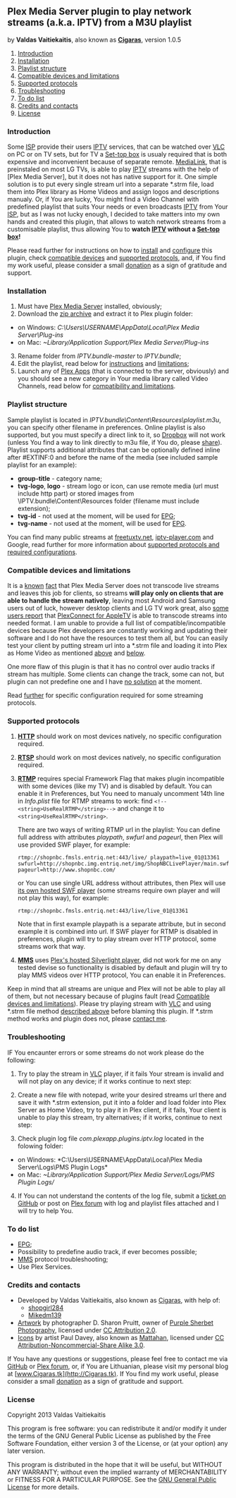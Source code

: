 ## Plex Media Server plugin to play network streams (a.k.a. IPTV) from a M3U playlist ##
by **Valdas Vaitiekaitis**, also known as **[Cigaras]**, version 1.0.5

1. [Introduction][1]
2. [Installation][2]
3. [Playlist structure][3]
4. [Compatible devices and limitations][4]
5. [Supported protocols][5]
6. [Troubleshooting][6]
6. [To do list][7]
7. [Credits and contacts][8]
8. [License][9]

### Introduction ###
Some [ISP] provide their users [IPTV] services, that can be watched over [VLC] on PC or on TV sets, but for TV a [Set-top box] is usualy required that is both expensive and inconvenient because of separate remote. [MediaLink], that is preinstaled on most LG TVs, is able to play [IPTV] streams with the help of [Plex Media Server], but it does not has native support for it. One simple solution is to put every single stream url into a separate \*.strm file, load them into Plex library as Home Videos and assign logos and descriptions manualy. Or, if You are lucky, You might find a Video Channel with predefined playlist that suits Your needs or even broadcasts [IPTV] from Your [ISP], but as I was not lucky enough, I decided to take matters into my own hands and created this plugin, that allows to watch network streams from a customisable playlist, thus allowing You to **watch [IPTV] without a [Set-top box]!**

Please read further for instructions on how to [install][2] and [configure][3] this plugin, check [compatible devices][4] and [supported protocols][5], and, if You find my work useful, please consider a small [donation](https://www.paypal.com/cgi-bin/webscr?cmd=_donations&business=Cigaras%40gmail%2ecom&lc=LT&currency_code=EUR&bn=PP%2dDonationsBF%3abtn_donate_LG%2egif%3aNonHosted) as a sign of gratitude and support.

### Installation ###
1. Must have [Plex Media Server][GetPlex] installed, obviously;
2. Download the [zip archive](https://github.com/Cigaras/IPTV.bundle/archive/master.zip) and extract it to Plex plugin folder:
  * on Windows: *C:\Users\USERNAME\AppData\Local\Plex Media Server\Plug-ins*
  * on Mac: *~Library/Application Support/Plex Media Server/Plug-ins*
3. Rename folder from *IPTV.bundle-master* to *IPTV.bundle*;
3. Edit the playlist, read below for [instructions][3] and [limitations][5];
5. Launch any of [Plex Apps][GetPlex] (that is connected to the server, obviously) and you should see a new category in Your media library called Video Channels, read below for [compatibility and limitations][4].

### Playlist structure ###
Sample playlist is located in *IPTV.bundle\Content\Resources\playlist.m3u*, you can specify other filename in preferences. Online playlist is also supported, but you must specify a direct link to it, so [Dropbox](http://dropbox.com) will not work (unless You find a way to link directly to m3u file, if You do, please [share][8]).
Playlist supports additional attributes that can be optionally defined inline after #EXTINF:0 and before the name of the media (see included sample playlist for an example):
* **group-title** - category name;
* **tvg-logo**, **logo** - stream logo or icon, can use remote media (url must include http part) or stored images from \IPTV.bundle\Content\Resources folder (filename must include extension);
* **tvg-id** - not used at the moment, will be used for [EPG];
* **tvg-name** - not used at the moment, will be used for [EPG].

You can find many public streams at [freetuxtv.net](http://database.freetuxtv.net/), [iptv-player.com](http://iptv-player.com/?id=database) and Google, read further for more information about [supported protocols and required configurations][5].

### Compatible devices and limitations ###
It is a [known](http://forums.plexapp.com/index.php/topic/84637-problems-getting-live-http-stream-into-channel/?p=488511) [fact](https://forums.plexapp.com/index.php/topic/82477-reanimating-kartinatv-plugin-just-started-with-plex/?p=475261) that Plex Media Server does not transcode live streams and leaves this job for clients, so streams **will play only on clients that are able to handle the stream natively**, leaving most Android and Samsung users out of luck, however desktop clients and LG TV work great, also [some users report](https://forums.plexapp.com/index.php/topic/83083-iptvbundle-plugin-that-plays-iptv-streams-from-a-m3u-playlist/page-4#entry496683) that [PlexConnect for AppleTV](http://plexconnect.org/) is able to transcode streams into needed format. I am unable to provide a full list of compatible/incompatible devices because Plex developers are constantly working and updating their software and I do not have the resources to test them all, but You can easily test your client by putting stream url into a \*.strm file and loading it into Plex as Home Video as mentioned [above][1] and [below][6].

One more flaw of this plugin is that it has no control over audio tracks if stream has multiple. Some clients can change the track, some can not, but plugin can not predefine one and I have [no solution](http://forums.plexapp.com/index.php/topic/85178-help-request-how-to-change-audio-track-of-a-video/) at the moment.

Read [further][5] for specific configuration required for some streaming protocols.

### Supported protocols ###
1. **[HTTP]** should work on most devices natively, no specific configuration required.

2. **[RTSP]** should work on most devices natively, no specific configuration required.

3. **[RTMP]** requires special Framework Flag that makes plugin incompatible with some devices (like my TV) and is disabled by default. You can enable it in Preferences, but You need to manualy uncomment 14th line in *Info.plist* file for RTMP streams to work: find ```<!--<string>UseRealRTMP</string>-->``` and change it to ```<string>UseRealRTMP</string>```.

    There are two ways of writing RTMP url in the playlist: You can define full address with attributes *playpath*, *swfurl* and *pageurl*, then Plex will use provided SWF player, for example:

    ```
    rtmp://shopnbc.fmsls.entriq.net:443/live/ playpath=live_01@13361 swfurl=http://shopnbc.img.entriq.net/img/ShopNBCLivePlayer/main.swf pageurl=http://www.shopnbc.com/
    ```

    or You can use single URL address without attributes, then Plex will use [its own hosted SWF player](http://www.plexapp.com/player/player.php) (some streams require own player and will not play this way), for example:

    ```
    rtmp://shopnbc.fmsls.entriq.net:443/live/live_01@13361
    ```

    Note that in first example playpath is a separate attribute, but in second example it is combined into url. If SWF player for RTMP is disabled in preferences, plugin will try to play stream over HTTP protocol, some streams work that way.

4. **[MMS]** uses [Plex's hosted Silverlight player](http://www.plexapp.com/player/silverlight.php), did not work for me on any tested devise so functionality is disabled by default and plugin will try to play MMS videos over HTTP protocol, You can enable it in Preferences.

Keep in mind that all streams are unique and Plex will not be able to play all of them, but not necessary because of plugins fault (read [Compatible devices and limitations][4]). Please try playing stream with [VLC] and using \*.strm file method [described above][4] before blaming this plugin. If \*.strm method works and plugin does not, please [contact me][8].

### Troubleshooting ###
IF You encaunter errors or some streams do not work please do the following:

1. Try to play the stream in [VLC] player, if it fails Your stream is invalid and will not play on any device; if it works continue to next step:

2. Create a new file with notepad, write your desired streams url there and save it with \*.strm extension, put it into a folder and load folder into Plex Server as Home Video, try to play it in Plex client, if it fails, Your client is unable to play this stream, try alternatives; if it works, continue to next step:

3. Check plugin log file *com.plexapp.plugins.iptv.log* located in the folowing folder:
  * on Windows: *C:\Users\USERNAME\AppData\Local\Plex Media Server\Logs\PMS Plugin Logs\*
  * on Mac: *~Library/Application Support/Plex Media Server/Logs/PMS Plugin Logs/*

4. If You can not understand the contents of the log file, submit a [ticket on GitHub](https://github.com/Cigaras/IPTV.bundle/issues/new) or post on [Plex forum](http://forums.plexapp.com/index.php/topic/83083-iptvbundle-plugin-that-plays-iptv-streams-from-a-m3u-playlist/) with log and playlist files attached and I will try to help You.

### To do list ###
* [EPG];
* Possibility to predefine audio track, if ever becomes possible;
* [MMS] protocol troubleshooting;
* Use Plex Services.

### Credits and contacts ###
* Developed by Valdas Vaitiekaitis, also known as [Cigaras], with help of:
  * [shopgirl284](http://forums.plexapp.com/index.php/user/87889-shopgirl284/)
  * [Mikedm139](http://forums.plexapp.com/index.php/user/14450-mikedm139/)
* [Artwork](http://www.flickr.com/photos/purplesherbet/10579021143) by photographer D. Sharon Pruitt, owner of [Purple Sherbet Photography](http://www.flickr.com/photos/purplesherbet/), licensed under [CC Attribution 2.0](http://creativecommons.org/licenses/by/2.0).
* [Icons](http://www.iconarchive.com/show/ultrabuuf-icons-by-mattahan.html) by artist Paul Davey, also known as [Mattahan](http://mattahan.deviantart.com/), licensed under [CC Attribution-Noncommercial-Share Alike 3.0](http://creativecommons.org/licenses/by-nc-sa/3.0).

If You have any questions or suggestions, please feel free to contact me via [GitHub](https://github.com/Cigaras) or [Plex forum](http://forums.plexapp.com/index.php/topic/83083-iptvbundle-plugin-that-plays-iptv-streams-from-a-m3u-playlist/), or, if You are Lithuanian, please visit my personal blog at [www.Cigaras.tk](http://Cigaras.tk). If You find my work useful, please consider a small [donation](https://www.paypal.com/cgi-bin/webscr?cmd=_donations&business=Cigaras%40gmail%2ecom&lc=LT&currency_code=EUR&bn=PP%2dDonationsBF%3abtn_donate_LG%2egif%3aNonHosted) as a sign of gratitude and support.

### License ###
Copyright 2013 Valdas Vaitiekaitis

This program is free software: you can redistribute it and/or modify it under the terms of the GNU General Public License as published by the Free Software Foundation, either version 3 of the License, or (at your option) any later version.

This program is distributed in the hope that it will be useful, but WITHOUT ANY WARRANTY; without even the implied warranty of MERCHANTABILITY or FITNESS FOR A PARTICULAR PURPOSE. See the [GNU General Public License](http://www.gnu.org/copyleft/gpl.html) for more details.

  [1]: #introduction "Introduction"
  [2]: #installation "Installation"
  [3]: #playlist-structure "Playlist structure"
  [4]: #compatible-devices-and-limitations "Compatible devices and limitations"
  [5]: #supported-protocols "Supported protocols"
  [6]: #troubleshooting "Troubleshooting"
  [7]: #to-do-list "To do list"
  [8]: #credits-and-contacts "Credits and contacts"
  [9]: #license "License"
  [Cigaras]: http://forums.plexapp.com/index.php/user/107872-cigaras
  [GetPlex]: http://www.plexapp.com/getplex
  [MediaLink]: http://www.plexapp.com/medialink/files/index.html
  [Set-top box]: http://en.wikipedia.org/wiki/Set-top_box
  [IPTV]: http://en.wikipedia.org/wiki/IPTV
  [VLC]: http://www.videolan.org/vlc/index.html
  [ISP]: http://en.wikipedia.org/wiki/Internet_service_provider
  [HTTP]: http://en.wikipedia.org/wiki/HTTP_Live_Streaming
  [RTSP]: http://en.wikipedia.org/wiki/Real_Time_Streaming_Protocol
  [RTMP]: http://en.wikipedia.org/wiki/Real_Time_Messaging_Protocol
  [MMS]: http://en.wikipedia.org/wiki/Microsoft_Media_Server
  [EPG]: http://en.wikipedia.org/wiki/Electronic_program_guide
